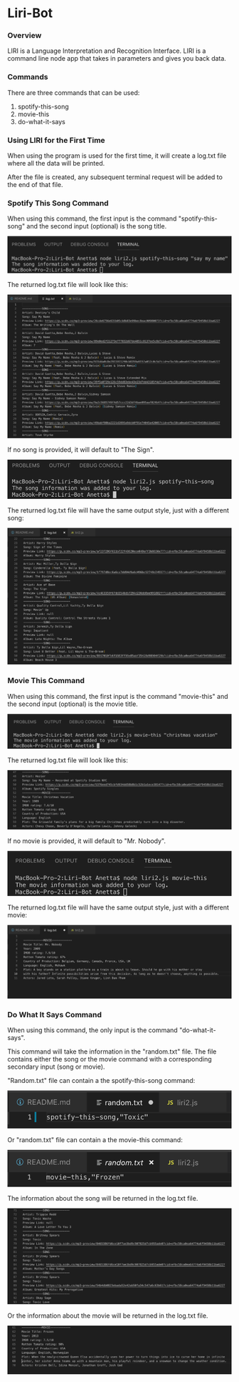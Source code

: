 # Liri-Bot

### Overview

LIRI is a Language Interpretation and Recognition Interface. LIRI is a command line node app that takes in parameters and gives you back data.

### Commands 

There are three commands that can be used:

1. spotify-this-song
2. movie-this
3. do-what-it-says

### Using LIRI for the First Time

When using the program is used for the first time, it will create a log.txt file where all the data will be printed.

After the file is created, any subsequent terminal request will be added to the end of that file.

### Spotify This Song Command

When using this command, the first input is the command "spotify-this-song" and the second input (optional) is the song title.

![terminal input for spotify-this-song with song input](./screenshots/spotify-with-song.png)

The returned log.txt file will look like this:

![log output for spotify-this-song with song input](./screenshots/spotify-with-song-log.png)

If no song is provided, it will default to "The Sign".

![terminal input for spotify-this-song without song input](./screenshots/spotify-this-song.png)

The returned log.txt file will have the same output style, just with a different song:

![log output for spotify-this-song without song input](./screenshots/spotity-this-song_without_song_log.png)

### Movie This Command

When using this command, the first input is the command "movie-this" and the second input (optional) is the movie title.

![terminal input for movie-this with movie input](./screenshots/movie-with-movie.png)

The returned log.txt file will look like this:

![log output for movie-this with movie input](./screenshots/movie-with-movie-log.png)

If no movie is provided, it will default to "Mr. Nobody".

![terminal input for movie-this without movie input](./screenshots/movie-without-movie.png)

The returned log.txt file will have the same output style, just with a different movie:

![log output for movie-this without movie input](./screenshots/movie-without-movie-log.png)

### Do What It Says Command

When using this command, the only input is the command "do-what-it-says".

This command will take the information in the "random.txt" file. The file contains either the song or the movie command with a corresponding secondary input (song or movie).

"Random.txt" file can contain a the spotify-this-song command:

![random.txt file info for spotify](./screenshots/song.png)

Or "random.txt" file can contain a the movie-this command:

![random.txt file info for OMDB](./screenshots/movie.png)

The information about the song will be returned in the log.txt file.

![log output for do-what-it-says for spotify](./screenshots/song-log.png)

Or the information about the movie will be returned in the log.txt file.

![log output for do-what-it-says for spotify](./screenshots/movie-log.png)

